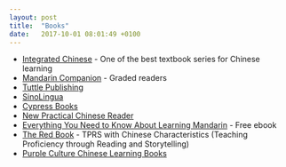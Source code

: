```yaml
---
layout: post
title:  "Books"
date:   2017-10-01 08:01:49 +0100
---
```

* [Integrated Chinese](https://www.cheng-tsui.com/browse/integrated-chinese-4th-edition) - One of the best textbook series for Chinese learning
* [Mandarin Companion](http://mandarincompanion.com/) - Graded readers
* [Tuttle Publishing](http://www.tuttlepublishing.com/china?_bc_fsnf=1&brand[]=7)
* [SinoLingua](http://en.sinolingua.com.cn/list.php?catid=34)
* [Cypress Books](http://www.cypressbooks.com/)
* [New Practical Chinese Reader](https://www.amazon.co.uk/New-Practical-Chinese-Reader-Vol/dp/7561919352)
* [Everything You Need to Know About Learning Mandarin](http://www.thechineseclassroom.com/ebook/) - Free ebook
* [The Red Book](http://terrywaltz.com/the-red-book/) -  TPRS with Chinese Characteristics (Teaching Proficiency through Reading and Storytelling)
* [Purple Culture Chinese Learning Books](https://www.purpleculture.net/chinese-learning-c-1/?zenid=d2nj8nh68qnl1d10g09m5ushb0)
